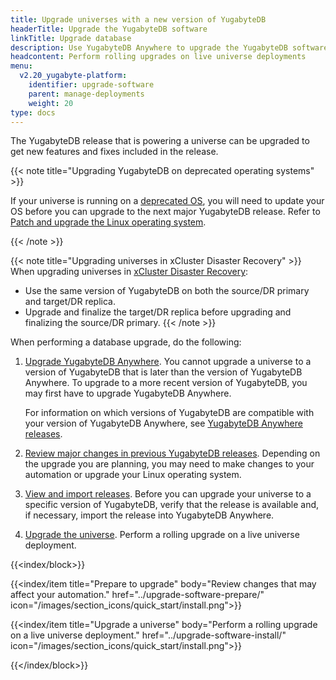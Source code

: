 ```yaml
---
title: Upgrade universes with a new version of YugabyteDB
headerTitle: Upgrade the YugabyteDB software
linkTitle: Upgrade database
description: Use YugabyteDB Anywhere to upgrade the YugabyteDB software on universes.
headcontent: Perform rolling upgrades on live universe deployments
menu:
  v2.20_yugabyte-platform:
    identifier: upgrade-software
    parent: manage-deployments
    weight: 20
type: docs
---
```


The YugabyteDB release that is powering a universe can be upgraded to get new features and fixes included in the release.

{{< note title="Upgrading YugabyteDB on deprecated operating systems" >}}

If your universe is running on a [deprecated OS](../../../reference/configuration/operating-systems/), you will need to update your OS before you can upgrade to the next major YugabyteDB release. Refer to [Patch and upgrade the Linux operating system](../upgrade-nodes/).

{{< /note >}}

{{< note title="Upgrading universes in xCluster Disaster Recovery" >}}
When upgrading universes in [xCluster Disaster Recovery](../../back-up-restore-universes/disaster-recovery/#upgrading-universes-in-dr):

- Use the same version of YugabyteDB on both the source/DR primary and target/DR replica.
- Upgrade and finalize the target/DR replica before upgrading and finalizing the source/DR primary.
{{< /note >}}

When performing a database upgrade, do the following:

1. [Upgrade YugabyteDB Anywhere](../../upgrade/). You cannot upgrade a universe to a version of YugabyteDB that is later than the version of YugabyteDB Anywhere. To upgrade to a more recent version of YugabyteDB, you may first have to upgrade YugabyteDB Anywhere.

    For information on which versions of YugabyteDB are compatible with your version of YugabyteDB Anywhere, see [YugabyteDB Anywhere releases](/stable/releases/yba-releases/).

1. [Review major changes in previous YugabyteDB releases](../upgrade-software-prepare/). Depending on the upgrade you are planning, you may need to make changes to your automation or upgrade your Linux operating system.

1. [View and import releases](../upgrade-software-install/#view-and-import-releases). Before you can upgrade your universe to a specific version of YugabyteDB, verify that the release is available and, if necessary, import the release into YugabyteDB Anywhere.

1. [Upgrade the universe](../upgrade-software-install/#upgrade-a-universe). Perform a rolling upgrade on a live universe deployment.

{{<index/block>}}

  {{<index/item
    title="Prepare to upgrade"
    body="Review changes that may affect your automation."
    href="../upgrade-software-prepare/"
    icon="/images/section_icons/quick_start/install.png">}}

  {{<index/item
    title="Upgrade a universe"
    body="Perform a rolling upgrade on a live universe deployment."
    href="../upgrade-software-install/"
    icon="/images/section_icons/quick_start/install.png">}}

{{</index/block>}}
